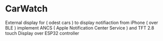 # CarWatch
External display for ( odest cars ) to display notifiaction from iPhone ( over BLE ) implement ANCS ( Apple Notification Center Service ) and TFT 2.8 touch Display over ESP32 controller
